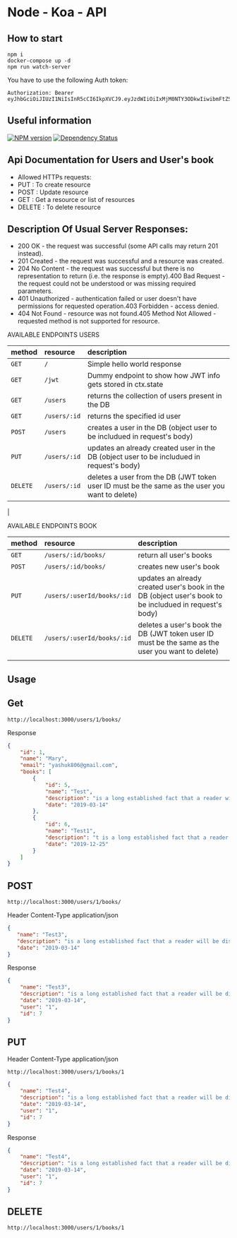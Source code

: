 # Node - Koa - API

## How to start

```
npm i
docker-compose up -d
npm run watch-server
```

You have to use the following Auth token:
```
Authorization: Bearer eyJhbGciOiJIUzI1NiIsInR5cCI6IkpXVCJ9.eyJzdWIiOiIxMjM0NTY3ODkwIiwibmFtZSI6IkpvaG4gRG9lIiwiaWF0IjoxNTE2MjM5MDIyfQ.zAIPIL0eT3YqDoXgIJ2hHPN7oJBeJ5_YHQk6pMdq6RA     
```


## Useful information

[![NPM version](https://img.shields.io/npm/v/node-typescript-koa-rest.svg)](https://www.npmjs.com/package/node-typescript-koa-rest)
[![Dependency Status](https://david-dm.org/javieraviles/node-typescript-koa-rest.svg)](https://david-dm.org/javieraviles/node-typescript-koa-rest)


Api Documentation for Users and User's book
-------------------------------------

* Allowed HTTPs requests:
* PUT     : To create resource 
* POST    : Update resource
* GET     : Get a resource or list of resources
* DELETE  : To delete resource

Description Of Usual Server Responses:
-------------------------------------

* 200 OK - the request was successful (some API calls may return 201 instead).
* 201 Created - the request was successful and a resource was created.
* 204 No Content - the request was successful but there is no representation to return (i.e. the response is empty).400 Bad Request - the request could not be understood or was missing required parameters.
* 401 Unauthorized - authentication failed or user doesn't have permissions for requested operation.403 Forbidden - access denied.
* 404 Not Found - resource was not found.405 Method Not Allowed - requested method is not supported for resource.




AVAILABLE ENDPOINTS USERS

| method             | resource         | description                                                                                    |
|:-------------------|:-----------------|:-----------------------------------------------------------------------------------------------|
| `GET`              | `/`              | Simple hello world response                                                                    |
| `GET`              | `/jwt`           | Dummy endpoint to show how JWT info gets stored in ctx.state                                   |
| `GET`              | `/users`         | returns the collection of users present in the DB                                              |
| `GET`              | `/users/:id`     | returns the specified id user                                                                  |
| `POST`             | `/users`         | creates a user in the DB (object user to be includued in request's body)                       |
| `PUT`              | `/users/:id`     | updates an already created user in the DB (object user to be includued in request's body)      |
| `DELETE`           | `/users/:id`     | deletes a user from the DB (JWT token user ID must be the same as the user you want to delete) |
| 

AVAILABLE ENDPOINTS BOOK

| method             | resource                  | description                                                                                            |
|:-------------------|:--------------------------|:-------------------------------------------------------------------------------------------------------|
| `GET`              | `/users/:id/books/`       | return all user's books                                                                                |
| `POST`             | `/users/:id/books/`       | creates new user's book                                                                                |
| `PUT`              | `/users/:userId/books/:id`| updates an already created user's book in the DB (object user's book to be includued in request's body)|                                             
| `DELETE`           | `/users/:userId/books/:id`| deletes a user's book the DB (JWT token user ID must be the same as the user you want to delete)       |
|                    |                           |                                                                                                        |


Usage
-----

## Get  

`http://localhost:3000/users/1/books/`

Response
```json
{
    "id": 1,
    "name": "Mary",
    "email": "yashuk806@gmail.com",
    "books": [
        {
            "id": 5,
            "name": "Test",
            "description": "is a long established fact that a reader will be distracted by the readable content of a page when looking at its layout.",
            "date": "2019-03-14"
        },
        {
            "id": 6,
            "name": "Test1",
            "description": "t is a long established fact that a reader will be distracted by the readable content of a page when looking at its layout.",
            "date": "2019-12-25"
        }
    ]
}

```
## POST 

`http://localhost:3000/users/1/books/`

Header Content-Type application/json

```json
{      
   "name": "Test3",
   "description": "is a long established fact that a reader will be distracted by the readable content of a page when looking at its layout.",
   "date": "2019-03-14"
}
```

Response

```json
{
    "name": "Test3",
    "description": "is a long established fact that a reader will be distracted by the readable content of a page when looking at its layout.",
    "date": "2019-03-14",
    "user": "1",
    "id": 7
}
```

## PUT 

Header Content-Type application/json

`http://localhost:3000/users/1/books/1`

```json
{
    "name": "Test4",
    "description": "is a long established fact that a reader will be distracted by the readable content of a page when looking at its layout.",
    "date": "2019-03-14",
    "user": "1",
    "id": 7
}
```

Response
```json
{
    "name": "Test4",
    "description": "is a long established fact that a reader will be distracted by the readable content of a page when looking at its layout.",
    "date": "2019-03-14",
    "user": "1",
    "id": 7
}
```

## DELETE 

`http://localhost:3000/users/1/books/1`

